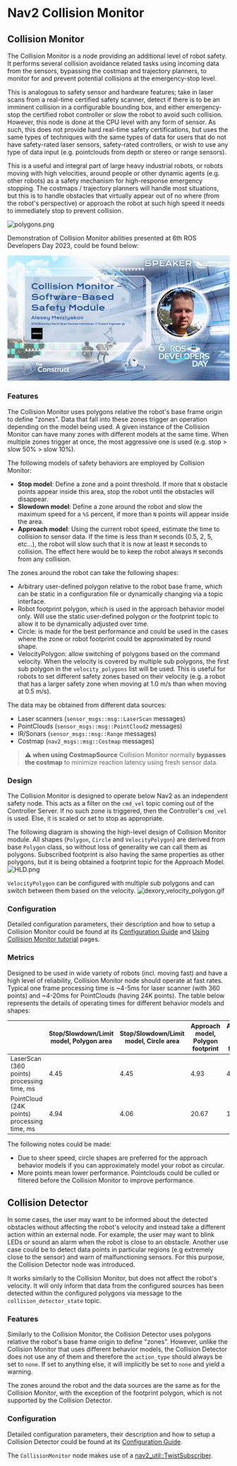 # Nav2 Collision Monitor

## Collision Monitor

The Collision Monitor is a node providing an additional level of robot safety.
It performs several collision avoidance related tasks using incoming data from the sensors, bypassing the costmap and trajectory planners, to monitor for and prevent potential collisions at the emergency-stop level.

This is analogous to safety sensor and hardware features; take in laser scans from a real-time certified safety scanner, detect if there is to be an imminent collision in a configurable bounding box, and either emergency-stop the certified robot controller or slow the robot to avoid such collision.
However, this node is done at the CPU level with any form of sensor.
As such, this does not provide hard real-time safety certifications, but uses the same types of techniques with the same types of data for users that do not have safety-rated laser sensors, safety-rated controllers, or wish to use any type of data input (e.g. pointclouds from depth or stereo or range sensors).

This is a useful and integral part of large heavy industrial robots, or robots moving with high velocities, around people or other dynamic agents (e.g. other robots) as a safety mechanism for high-response emergency stopping.
The costmaps / trajectory planners will handle most situations, but this is to handle obstacles that virtually appear out of no where (from the robot's perspective) or approach the robot at such high speed it needs to immediately stop to prevent collision.

![polygons.png](doc/polygons.png)

Demonstration of Collision Monitor abilities presented at 6th ROS Developers Day 2023, could be found below:

[![cm-ros-devday.png](doc/cm_ros_devday.png)](https://www.youtube.com/watch?v=bWliK0PC5Ms)

### Features

The Collision Monitor uses polygons relative the robot's base frame origin to define "zones".
Data that fall into these zones trigger an operation depending on the model being used.
A given instance of the Collision Monitor can have many zones with different models at the same time.
When multiple zones trigger at once, the most aggressive one is used (e.g. stop > slow 50% > slow 10%).

The following models of safety behaviors are employed by Collision Monitor:

* **Stop model**: Define a zone and a point threshold. If more that `N` obstacle points appear inside this area, stop the robot until the obstacles will disappear.
* **Slowdown model**: Define a zone around the robot and slow the maximum speed for a `%S` percent, if more than `N` points will appear inside the area.
* **Approach model**: Using the current robot speed, estimate the time to collision to sensor data. If the time is less than `M` seconds (0.5, 2, 5, etc...), the robot will slow such that it is now at least `M` seconds to collision. The effect here would be to keep the robot always `M` seconds from any collision.

The zones around the robot can take the following shapes:

* Arbitrary user-defined polygon relative to the robot base frame, which can be static in a configuration file or dynamically changing via a topic interface.
* Robot footprint polygon, which is used in the approach behavior model only. Will use the static user-defined polygon or the footprint topic to allow it to be dynamically adjusted over time.
* Circle: is made for the best performance and could be used in the cases where the zone or robot footprint could be approximated by round shape.
* VelocityPolygon: allow switching of polygons based on the command velocity. When the velocity is covered by multiple sub polygons, the first sub polygon in the `velocity_polygons` list will be used. This is useful for robots to set different safety zones based on their velocity (e.g. a robot that has a larger safety zone when moving at 1.0 m/s than when moving at 0.5 m/s).


The data may be obtained from different data sources:

* Laser scanners (`sensor_msgs::msg::LaserScan` messages)
* PointClouds (`sensor_msgs::msg::PointCloud2` messages)
* IR/Sonars (`sensor_msgs::msg::Range` messages)
* Costmap (`nav2_msgs::msg::Costmap` messages)

> **⚠️ when using CostmapSource**
> Collision Monitor normally **bypasses the costmap** to minimize reaction latency using fresh sensor data.



### Design

The Collision Monitor is designed to operate below Nav2 as an independent safety node.
This acts as a filter on the `cmd_vel` topic coming out of the Controller Server. If no such zone is triggered, then the Controller's `cmd_vel` is used. Else, it is scaled or set to stop as appropriate.

The following diagram is showing the high-level design of Collision Monitor module. All shapes (`Polygon`, `Circle` and `VelocityPolygon`) are derived from base `Polygon` class, so without loss of generality we can call them as polygons. Subscribed footprint is also having the same properties as other polygons, but it is being obtained a footprint topic for the Approach Model.
![HLD.png](doc/HLD.png)

`VelocityPolygon` can be configured with multiple sub polygons and can switch between them based on the velocity.
![dexory_velocity_polygon.gif](doc/dexory_velocity_polygon.gif)


### Configuration

Detailed configuration parameters, their description and how to setup a Collision Monitor could be found at its [Configuration Guide](https://docs.nav2.org/configuration/packages/configuring-collision-monitor.html) and [Using Collision Monitor tutorial](https://docs.nav2.org/tutorials/docs/using_collision_monitor.html) pages.


### Metrics

Designed to be used in wide variety of robots (incl. moving fast) and have a high level of reliability, Collision Monitor node should operate at fast rates.
Typical one frame processing time is ~4-5ms for laser scanner (with 360 points) and ~4-20ms for PointClouds (having 24K points).
The table below represents the details of operating times for different behavior models and shapes:

| | Stop/Slowdown/Limit model, Polygon area | Stop/Slowdown/Limit model, Circle area | Approach model, Polygon footprint | Approach model, Circle footprint |
|-|-----------------------------------|----------------------------------|-----------------------------------|----------------------------------|
| LaserScan (360 points) processing time, ms  | 4.45 | 4.45 | 4.93  | 4.86  |
| PointCloud (24K points) processing time, ms | 4.94 | 4.06 | 20.67 | 10.87 |

The following notes could be made:

 * Due to sheer speed, circle shapes are preferred for the approach behavior models if you can approximately model your robot as circular.
 * More points mean lower performance. Pointclouds could be culled or filtered before the Collision Monitor to improve performance.


## Collision Detector

In some cases, the user may want to be informed about the detected obstacles without affecting the robot's velocity and instead take a different action within an external node. For example, the user may want to blink LEDs or sound an alarm when the robot is close to an obstacle. Another use case could be to detect data points in particular regions (e.g extremely close to the sensor) and warn of malfunctioning sensors. For this purpose, the Collision Detector node was introduced.

It works similarly to the Collision Monitor, but does not affect the robot's velocity. It will only inform that data from the configured sources has been detected within the configured polygons via message to the `collision_detector_state` topic.

### Features

Similarly to the Collision Monitor, the Collision Detector uses polygons relative the robot's base frame origin to define "zones".
However, unlike the Collision Monitor that uses different behavior models, the Collision Detector does not use any of them and therefore the `action_type` should always be set to `none`. If set to anything else, it will implicitly be set to `none` and yield a warning.

The zones around the robot and the data sources are the same as for the Collision Monitor, with the exception of the footprint polygon, which is not supported by the Collision Detector.

### Configuration

Detailed configuration parameters, their description and how to setup a Collision Detector could be found at its [Configuration Guide](https://docs.nav2.org/configuration/packages/collision_monitor/configuring-collision-detector-node.html).

The `CollisionMonitor` node makes use of a [nav2_util::TwistSubscriber](../nav2_util/README.md#twist-publisher-and-twist-subscriber-for-commanded-velocities).
